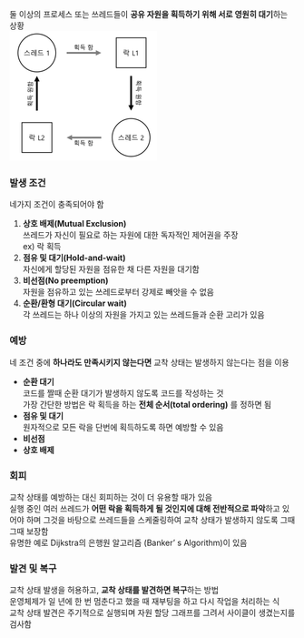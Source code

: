 둘 이상의 프로세스 또는 쓰레드들이 **공유 자원을 획득하기 위해 서로 영원히 대기**하는 상황  
![](img/DeadLock.png)

### 발생 조건

네가지 조건이 충족되어야 함

1. **상호 배제(Mutual Exclusion)**  
   쓰레드가 자신이 필요로 하는 자원에 대한 독자적인 제어권을 주장  
   ex) 락 획득
2. **점유 및 대기(Hold-and-wait)**  
   자신에게 할당된 자원을 점유한 채 다른 자원을 대기함
3. **비선점(No preemption)**  
   자원을 점유하고 있는 쓰레드로부터 강제로 빼앗을 수 없음
4. **순환/환형 대기(Circular wait)**  
   각 쓰레드는 하나 이상의 자원을 가지고 있는 쓰레드들과 순환 고리가 있음

### 예방

네 조건 중에 **하나라도 만족시키지 않는다면** 교착 상태는 발생하지 않는다는 점을 이용

- **순환 대기**  
  코드를 짤때 순환 대기가 발생하지 않도록 코드를 작성하는 것  
  가장 간단한 방법은 락 획득을 하는 **전체 순서(total ordering)** 를 정하면 됨
- **점유 및 대기**  
  원자적으로 모든 락을 단번에 획득하도록 하면 예방할 수 있음
- **비선점**
- **상호 배제**

### 회피

교착 상태를 예방하는 대신 회피하는 것이 더 유용할 때가 있음  
실행 중인 여러 쓰레드가 **어떤 락을 획득하게 될 것인지에 대해 전반적으로 파악**하고 있어야 하며 그것을 바탕으로 쓰레드들을 스케줄링하여 교착 상태가 발생하지 않도록 그때그때 보장함  
유명한 예로 Dijkstra의 은행원 알고리즘 (Banker’ s Algorithm)이 있음

### 발견 및 복구

교착 상태 발생을 허용하고, **교착 상태를 발견하면 복구**하는 방법  
운영체제가 일 년에 한 번 멈춘다고 했을 때 재부팅을 하고 다시 작업을 처리하는 식  
교착 상태 발견은 주기적으로 실행되며 자원 할당 그래프를 그려서 사이클이 생겼는지를 검사함  
